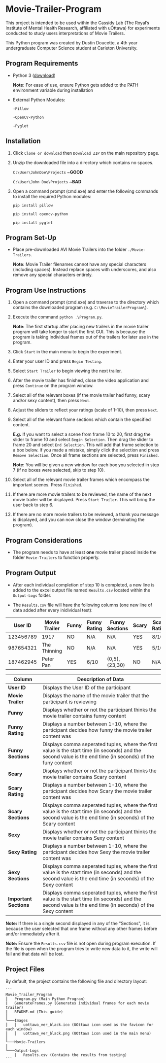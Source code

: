 # Movie-Trailer-Program

This project is intended to be used within the Cassidy Lab (The Royal’s Institute of Mental Health Research, affiliated with uOttawa) for experiments conducted to study users interpretations of Movie Trailers.

This Python program was created by Dustin Doucette, a 4th year undergraduate Computer Science student at Carleton University.

## Program Requirements

* Python 3 ([download](https://www.python.org/downloads/))

    **Note:** For ease of use, ensure Python gets added to the PATH environment variable during installation

* External Python Modules:

      -Pillow
    
      -OpenCV-Python
    
      -Pyglet

## Installation

1. Click `Clone or download` then `Download ZIP` on the main repository page.

2. Unzip the downloaded file into a directory which contains no spaces. 
    
    `C:\User\JohnDoe\Projects`    ~**GOOD**    
    
    `C:\User\John Doe\Projects`   ~**BAD**
    
2. Open a command prompt (cmd.exe) and enter the following commands to install the required Python modules:

    `pip install pillow`
    
    `pip install opencv-python`
    
    `pip install pyglet`

## Program Set-Up

* Place pre-downloaded AVI Movie Trailers into the folder `./Movie-Trailers`.

    **Note:** Movie Trailer filenames cannot have any special characters (including spaces). Instead replace spaces with underscores, and also remove any special characters entirely.

## Program Use Instructions

1. Open a command prompt (cmd.exe) and traverse to the directory which contains the downloaded program (e.g. `C:\MovieTrailerProgram\`).

2. Execute the command `python .\Program.py`.

    **Note:** The first startup after placing new trailers in the movie trailer program will take longer to start the first GUI. This is because the program is taking individual frames out of the trailers for later use in the program.

3. Click `Start` in the main menu to begin the experiment.

4. Enter your user ID and press `Begin Testing`.

5. Select `Start Trailer` to begin viewing the next trailer.

6. After the movie trailer has finished, close the video application and press `Continue` on the program window.

7. Select all of the relevant boxes (if the movie trailer had funny, scary and/or sexy content), then press `Next`.

8. Adjust the sliders to reflect your ratings (scale of 1-10), then press `Next`.

9. Select all of the relevant frame sections which contain the specified content. 

    **E.g.** If you want to select a scene from frame 10 to 20, first drag the slider to frame 10 and select `Begin Selection`. Then drag the slider to frame 20 and select `End Selection`. This will add that frame selection to a box below. If you made a mistake, simply click the selection and press `Remove Selection`. Once all frame sections are selected, press `Finished`.

    **Note:** You will be given a new window for each box you selected in step 7 (if no boxes were selected, skip to step 10).

10. Select all of the relevant movie trailer frames which encompass the important scenes. Press `Finished`.

11. If there are more movie trailers to be reviewed, the name of the next movie trailer will be displayed. Press `Start Trailer`. This will bring the user back to step 6.

12. If there are no more movie trailers to be reviewed, a thank you message is displayed, and you can now close the window (terminating the program).

## Program Considerations

* The program needs to have at least **one** movie trailer placed inside the folder `Movie-Trailers` to function properly.

## Program Output

* After each individual completion of step 10 is completed, a new line is added to the excel output file named `Results.csv` located within the `Output-Logs` folder.

* The `Results.csv` file will have the following columns (one new line of data added after every inidividual test):

| User ID | Movie Trailer | Funny | Funny Rating | Funny Sections | Scary | Scary Rating | Scary Sections | Sexy | Sexy Rating |  Sexy Sections  |  Important Sections  |
|---------|---------------|-------|--------------|----------------|-------|--------------|----------------|------|-------------|-----------------|----------------------|
|123456789|     1917      |  NO   |     N/A      |       N/A      |  YES  |     8/10     |    (14,19)     |  NO  |    N/A      |       N/A       |         N/A          |
|987654321| The Thinning  |  NO   |     N/A      |       N/A      |  YES  |     5/10     |    (34,38)     |  YES |    3/10     |(12,21), (26,35) |   (12,21), (26,35)   |
|187462945|   Peter Pan   |  YES  |     6/10     | (0,5), (23,30) |  NO   |     N/A      |      N/A       |  NO  |    N/A      |       N/A       |         N/A          |

|           Column      | Description of Data                                                                                                                                          |
|-----------------------|--------------------------------------------------------------------------------------------------------------------------------------------------------------|
|       **User ID**     | Displays the User ID of the participant                                                                                                                      |
|  **Movie Trailer**    | Displays the name of the movie trailer that the participant is reviewing                                                                                     |
|       **Funny**       | Displays whether or not the participant thinks the movie trailer contains funny content                                                                      |
|   **Funny Rating**    | Displays a number between 1-10, where the participant decides how funny the movie trailer content was                                                        |
|  **Funny Sections**   | Displays comma seperated tuples, where the first value is the start time (in seconds) and the second value is the end time (in seconds) of the funy content  |
|       **Scary**       | Displays whether or not the participant thinks the movie trailer contains Scary content                                                                      |
|   **Scary Rating**    | Displays a number between 1-10, where the participant decides how Scary the movie trailer content was                                                        |
|  **Scary Sections**   | Displays comma seperated tuples, where the first value is the start time (in seconds) and the second value is the end time (in seconds) of the Scary content |
|       **Sexy**        | Displays whether or not the participant thinks the movie trailer contains Sexy content                                                                       |
|    **Sexy Rating**    | Displays a number between 1-10, where the participant decides how Sexy the movie trailer content was                                                         |
|   **Sexy Sections**   | Displays comma seperated tuples, where the first value is the start time (in seconds) and the second value is the end time (in seconds) of the Sexy content  |
|**Important Sections** | Displays comma seperated tuples, where the first value is the start time (in seconds) and the second value is the end time (in seconds) of the Sexy content  |

  **Note:** If there is a single second displayed in any of the "Sections", it is because the user selected that one frame without any other frames before and/or immediately after it.
    
  **Note:** Ensure the `Results.csv` file is not open during program execution. If the file is open when the program tries to write new data to it, the write will fail and that data will be lost.

## Project Files

By default, the project contains the following file and directory layout:

    ```
    Movie_Trailer_Program
    │   Program.py (Main Python Program)
    |   GenerateFrames.py (Generates individual frames for each movie trailer)
    |   README.md (This guide)
    │
    └───Images
    │   │   uottawa_ver_black.ico (UOttawa icon used as the favicon for each window)
    │   │   uottawa_ver_black.png (UOttawa icon used in the main menu)
    │
    └───Movie-Trailers
    │
    └───Output-Logs
        |   Results.csv (Contains the results from testing)
    ```



